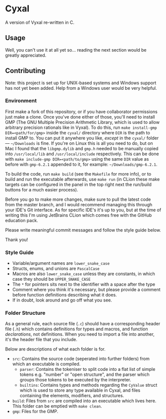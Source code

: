 # Cyxal

A version of Vyxal re-written in C.

## Usage

Well, you can't use it at all yet so... reading the next section would be greatly appreciated.

## Contributing

Note: this project is set up for UNIX-based systems and Windows support has not yet been added. Help from a Windows user would be very helpful.

### Environment

First make a fork of this repository, or if you have collaborator permissions just make a clone. Once you've done either of those, you'll need to install GMP (The GNU Multiple Precision
Arithmetic Library, which is used to allow arbitrary precision rationals like in Vyxal). To do this, run `make install-gmp DIR=<path/for/gmp>` inside the `cyxal/` directory where `DIR` is the path to install GMP to. You can put it anywhere you like, *except* in the `cyxal/` folder — `~/Downloads` is fine. If you're on Linux this is all you need to do, but on Mac I found that the `libgmp.dylib` and `gmp.h` needed to be manually copied into `/usr/local/lib` and `/usr/local/include` respectively. This can be done with `make include-gmp DIR=<path/to/gmp>` using the same `DIR` value as before with `gmp-6.2.1` appended to it, for example: `~/Downloads/gmp-6.2.1`.

To build the code, run `make build` (see the `Makefile` for more info), or to build and run the executable afterwards, use `make run` (in CLion these make targets can be configured in the panel in the top right next the run/build buttons for a much easier process).

Before you go to make more changes, make sure to pull the latest code from the master branch, and I would recommend managing this through your IDE's Git interface. As for specific IDE's it's up to you, but at the time of writing this I'm using JetBrains CLion which comes free with the GitHub education pack.

Please write meaningful commit messages and follow the style guide below.

Thank you!

### Style Guide

- Variable/argument names are `lower_snake_case`
- Structs, enums, and unions are `PascalCase`
- Macros are also `lower_snake_case` unless they are constants, in which case they should be `UPPER_SNAKE_CASE`
- The `*` for pointers sits next to the identifier with a space after the type
- Comment where you think it's necessary, but please provide a comment before function definitions describing what it does.
- If in doubt, look around and go off what you see.

### Folder Structure

As a general rule, each source file (`.c`) should have a corresponding header file (`.h`) which contains definitions for types and macros, and function *declarations*, not definitions.  When you need to import a file into another, it's the header file that you include.

Below are descriptions of what each folder is for.

- `src`: Contains the source code (seperated into further folders) from which an executable is compiled.
  - `parser`: Contains the tokeniser to split code into a flat list of simple tokens e.g. "number" or "open structure", and the parser which groups those tokens to be executed by the interpreter.
  - `builtins`: Contains types and methods regarding the `CyValue` struct which is used to store any type available in Cyxal, and files containing the elements, modifiers, and structures.
- `build`: Files from `src` are compiled into an executable which lives here. This folder can be emptied with `make clean`.
- `gmp`: Files for the GMP.